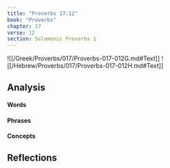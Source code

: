 ```yaml
---
title: "Proverbs 17:12"
book: "Proverbs"
chapter: 17
verse: 12
section: Solomonic Proverbs 1
---
```

![[/Greek/Proverbs/017/Proverbs-017-012G.md#Text]]
![[/Hebrew/Proverbs/017/Proverbs-017-012H.md#Text]]

## Analysis

#### Words

#### Phrases

#### Concepts

## Reflections
